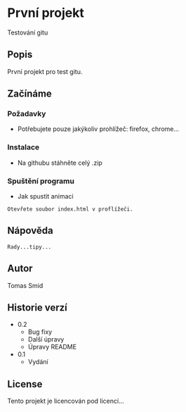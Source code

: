 # První projekt

Testování gitu

## Popis

První projekt pro test gitu.

## Začínáme

### Požadavky

* Potřebujete pouze jakýkoliv prohlížeč: firefox, chrome...

### Instalace

* Na githubu stáhněte celý .zip

### Spuštění programu

* Jak spustit animaci
```
Otevřete soubor index.html v proflížeči.
```

## Nápověda

```
Rady...tipy...
```

## Autor

Tomas Smid

## Historie verzí

* 0.2
    * Bug fixy
    * Další úpravy
    * Úpravy README
* 0.1
    * Vydání

## License

Tento projekt je licencován pod licencí...

